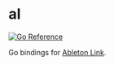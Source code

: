 # al
[![Go Reference](https://pkg.go.dev/badge/github.com/antoi-ne/al.svg)](https://pkg.go.dev/github.com/antoi-ne/al)

Go bindings for [Ableton Link](https://ableton.github.io/link/).